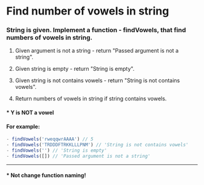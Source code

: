 # Find number of vowels in string

### String is given. Implement a function - findVowels, that find numbers of vowels in string. 
1) Given argument is not a string - return "Passed argument is not a string".

2) Given string is empty - return "String is empty".

3) Given string is not contains vowels - return "String is not contains vowels".

4) Return numbers of vowels in string if string contains vowels.

#### * **Y is NOT a vowel**

#### For example:
```js
- findVowels('rweqqwrAAAA') // 5
- findVowels('TRDDDFTRKKLLLPNM') // 'String is not contains vowels'
- findVowels('') // 'String is empty'
- findVowels([]) // 'Passed argument is not a string'
```
<hr>

#### * Not change function naming!